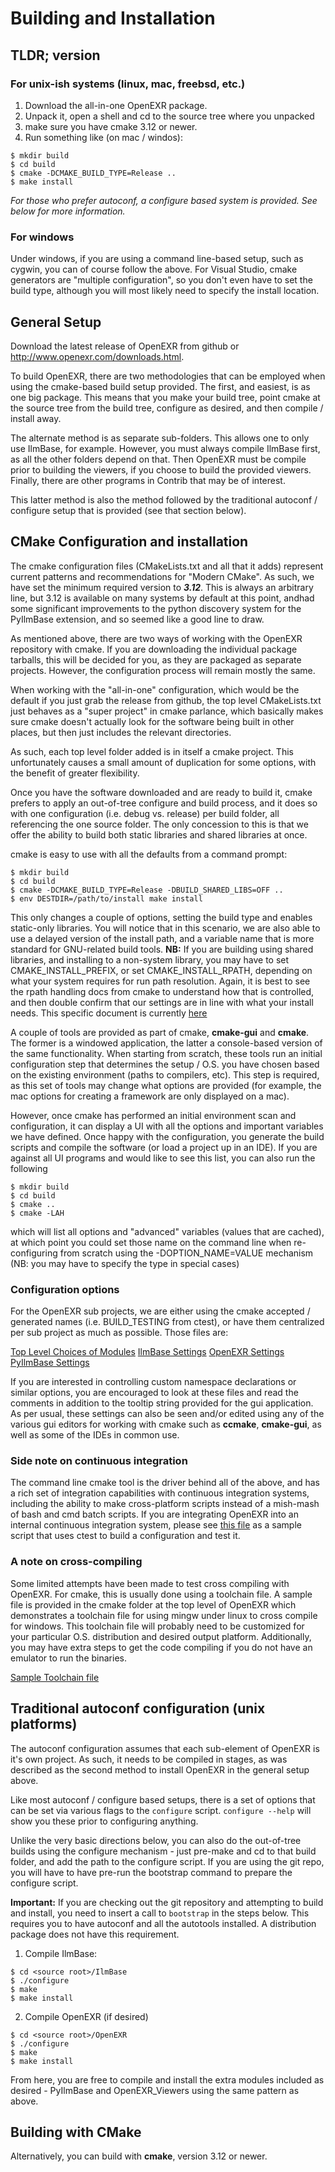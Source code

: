 # Building and Installation

## TLDR; version

### For unix-ish systems (linux, mac, freebsd, etc.)

1. Download the all-in-one OpenEXR package.
2. Unpack it, open a shell and cd to the source tree where you unpacked
3. make sure you have cmake 3.12 or newer.
4. Run something like (on mac / windos):

```console
$ mkdir build
$ cd build
$ cmake -DCMAKE_BUILD_TYPE=Release ..
$ make install
```

*For those who prefer autoconf, a configure based system is provided.
See below for more information.*

### For windows

Under windows, if you are using a command line-based setup, such as
cygwin, you can of course follow the above. For Visual Studio, cmake
generators are "multiple configuration", so you don't even have to
set the build type, although you will most likely need to specify
the install location.

## General Setup

Download the latest release of OpenEXR from github or
http://www.openexr.com/downloads.html.

To build OpenEXR, there are two methodologies that can be employed
when using the cmake-based build setup provided. The first, and
easiest, is as one big package. This means that you make your build
tree, point cmake at the source tree from the build tree, configure
as desired, and then compile / install away.

The alternate method is as separate sub-folders. This allows one to
only use IlmBase, for example. However, you must always compile
IlmBase first, as all the other folders depend on that. Then OpenEXR
must be compile prior to building the viewers, if you choose to build
the provided viewers. Finally, there are other programs in Contrib
that may be of interest.

This latter method is also the method followed by the traditional
autoconf / configure setup that is provided (see that section below).

## CMake Configuration and installation

The cmake configuration files (CMakeLists.txt and all that it adds)
represent current patterns and recommendations for "Modern CMake".
As such, we have set the minimum required version to **_3.12_**.
This is always an arbitrary line, but 3.12 is available on many
systems by default at this point, andhad some significant improvements
to the python discovery system for the PyIlmBase extension, and
so seemed like a good line to draw.

As mentioned above, there are two ways of working with the OpenEXR
repository with cmake. If you are downloading the individual package
tarballs, this will be decided for you, as they are packaged as
separate projects. However, the configuration process will remain
mostly the same.

When working with the "all-in-one" configuration, which would be the
default if you just grab the release from github, the top level
CMakeLists.txt just behaves as a "super project" in cmake parlance,
which basically makes sure cmake doesn't actually look for the
software being built in other places, but then just includes the
relevant directories.

As such, each top level folder added is in itself a cmake project.
This unfortunately causes a small amount of duplication for some
options, with the benefit of greater flexibility.

Once you have the software downloaded and are ready to build it, cmake
prefers to apply an out-of-tree configure and build process, and it
does so with one configuration (i.e. debug vs. release) per build
folder, all referencing the one source folder. The only concession to
this is that we offer the ability to build both static libraries and
shared libraries at once.

cmake is easy to use with all the defaults from a command prompt:

```console
$ mkdir build
$ cd build
$ cmake -DCMAKE_BUILD_TYPE=Release -DBUILD_SHARED_LIBS=OFF ..
$ env DESTDIR=/path/to/install make install
```

This only changes a couple of options, setting the build type and
enables static-only libraries. You will notice that in this scenario,
we are also able to use a delayed version of the install path, and a
variable name that is more standard for GNU-related build tools.
**NB:** If you are building using shared libraries, and installing
to a non-system library, you may have to set CMAKE_INSTALL_PREFIX, or
set CMAKE_INSTALL_RPATH, depending on what your system requires for
run path resolution. Again, it is best to see the rpath handling docs
from cmake to understand how that is controlled, and then double
confirm that our settings are in line with what your install needs.
This specific document is currently [here](https://gitlab.kitware.com/cmake/community/wikis/doc/cmake/RPATH-handling)

A couple of tools are provided as part of cmake, **cmake-gui**
and **cmake**. The former is a windowed application, the latter a
console-based version of the same functionality. When starting from
scratch, these tools run an initial configuration step that determines
the setup / O.S. you have chosen based on the existing environment
(paths to compilers, etc). This step is required, as this set of tools
may change what options are provided (for example, the mac options for
creating a framework are only displayed on a mac).

However, once cmake has performed an initial environment scan and
configuration, it can display a UI with all the options and important
variables we have defined. Once happy with the configuration,
you generate the build scripts and compile the software (or load a
project up in an IDE). If you are against all UI programs and would
like to see this list, you can also run the following

```console
$ mkdir build
$ cd build
$ cmake ..
$ cmake -LAH
```

which will list all options and "advanced" variables (values that are
cached), at which point you could set those name on the command line
when re-configuring from scratch using the -DOPTION_NAME=VALUE
mechanism (NB: you may have to specify the type in special cases)

### Configuration options

For the OpenEXR sub projects, we are either
using the cmake accepted / generated names (i.e. BUILD_TESTING
from ctest), or have them centralized per sub project as much as
possible. Those files are:

[Top Level Choices of Modules](CMakeLists.txt)
[IlmBase Settings](IlmBase/config/IlmBaseSetup.cmake)
[OpenEXR Settings](OpenEXR/config/OpenEXRSetup.cmake)
[PyIlmBase Settings](PyIlmBase/config/PyIlmBaseSetup.cmake)

If you are interested in controlling custom namespace declarations
or similar options, you are encouraged to look at these files and
read the comments in addition to the tooltip string provided for
the gui application. 
As per usual, these settings can also be
seen and/or edited using any of the various gui editors for working with
cmake such as **ccmake**, **cmake-gui**, as well as some of the IDEs in
common use.

### Side note on continuous integration

The command line cmake tool is the driver behind all of the above,
and has a rich set of integration capabilities with continuous
integration systems, including the ability to make cross-platform
scripts instead of a mish-mash of bash and cmd batch scripts. If you
are integrating OpenEXR into an internal continuous integration
system, please see [this file](cmake/SampleCTestScript.cmake)
as a sample script that uses ctest to build a configuration and
test it.

### A note on cross-compiling

Some limited attempts have been made to test cross compiling with
OpenEXR. For cmake, this is usually done using a toolchain file.
A sample file is provided in the cmake folder at the top level of
OpenEXR which demonstrates a toolchain file for using mingw under
linux to cross compile for windows. This toolchain file will
probably need to be customized for your particular O.S.
distribution and desired output platform. Additionally, you may
have extra steps to get the code compiling if you do not have
an emulator to run the binaries.

[Sample Toolchain file](cmake/Toolchain-mingw.cmake)

## Traditional autoconf configuration (unix platforms)

The autoconf configuration assumes that each sub-element of
OpenEXR is it's own project. As such, it needs to be compiled
in stages, as was described as the second method to install
OpenEXR in the general setup above.

Like most autoconf / configure based setups, there is a set of
options that can be set via various flags to the ```configure```
script. ```configure --help``` will show you these prior to
configuring anything.

Unlike the very basic directions below, you can also do the
out-of-tree builds using the configure mechanism - just pre-make
and cd to that build folder, and add the path to the configure
script. If you are using the git repo, you will have to have
pre-run the bootstrap command to prepare the configure script.

**Important:** If you are checking out the git repository and
attempting to build and install, you need to insert a call to
```bootstrap``` in the steps below. This requires you to have
autoconf and all the autotools installed. A distribution
package does not have this requirement.

1. Compile IlmBase:

```console
$ cd <source root>/IlmBase
$ ./configure
$ make
$ make install
```

2. Compile OpenEXR (if desired)

```console
$ cd <source root>/OpenEXR
$ ./configure
$ make
$ make install
```

From here, you are free to compile and install the extra modules
included as desired - PyIlmBase and OpenEXR_Viewers using the
same pattern as above.

## Building with CMake

Alternatively, you can build with **cmake**, version 3.12 or newer. 
